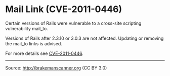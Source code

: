 # Mail Link (CVE-2011-0446)

Certain versions of Rails were vulnerable to a cross-site scripting vulnerability mail\_to.

Versions of Rails after 2.3.10 or 3.0.3 are not affected. Updating or removing the mail\_to links is advised.

For more details see [CVE-2011-0446][0].

---
Source: http://brakemanscanner.org (CC BY 3.0)

[0]: http://groups.google.com/group/rubyonrails-security/browse_thread/thread/f02a48ede8315f81
